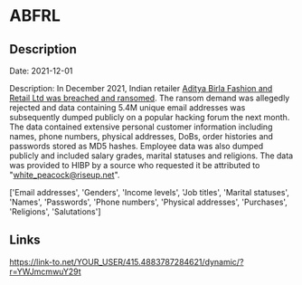 # ABFRL

## Description

Date: 2021-12-01

Description:
In December 2021, Indian retailer <a href="https://restoreprivacy.com/aditya-birla-fashion-and-retail-ltd-abfrl-hack-2022/" target="_blank" rel="noopener">Aditya Birla Fashion and Retail Ltd was breached and ransomed</a>. The ransom demand was allegedly rejected and data containing 5.4M unique email addresses was subsequently dumped publicly on a popular hacking forum the next month. The data contained extensive personal customer information including names, phone numbers, physical addresses, DoBs, order histories and passwords stored as MD5 hashes. Employee data was also dumped publicly and included salary grades, marital statuses and religions. The data was provided to HIBP by a source who requested it be attributed to &quot;white_peacock@riseup.net&quot;.


['Email addresses', 'Genders', 'Income levels', 'Job titles', 'Marital statuses', 'Names', 'Passwords', 'Phone numbers', 'Physical addresses', 'Purchases', 'Religions', 'Salutations']

## Links

https://link-to.net/YOUR_USER/415.4883787284621/dynamic/?r=YWJmcmwuY29t